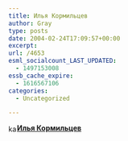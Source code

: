 ```yaml
---
title: Илья Кормильцев
author: Gray
type: posts
date: 2004-02-24T17:09:57+00:00
excerpt:
url: /4653
esml_socialcount_LAST_UPDATED:
  - 1497153008
essb_cache_expire:
  - 1616567106
categories:
  - Uncategorized

---
```








[<img height="17" border="0" src="https://i1.wp.com/www.livejournal.com/img/userinfo.gif?resize=17%2C17" alt="karmakom" align="absmiddle" width="17"  data-recalc-dims="1" />][1]**[Илья Кормильцев][2]**

 [1]: http://www.livejournal.com/userinfo.bml?user=karmakom
 [2]: http://www.livejournal.com/users/karmakom/ ""
